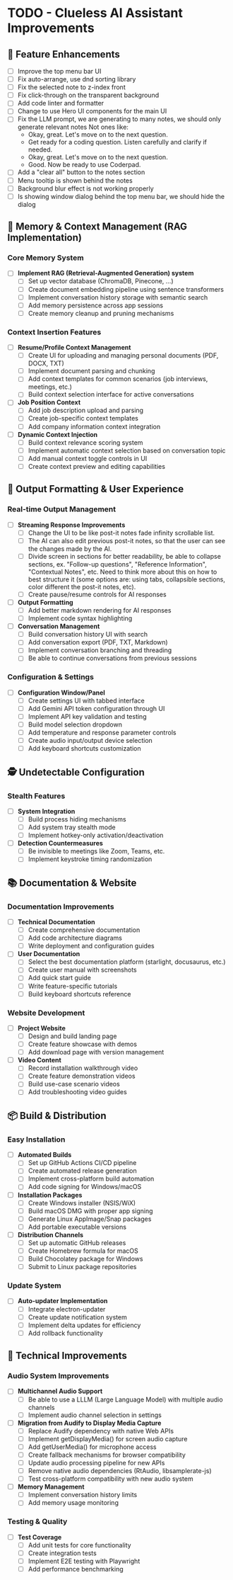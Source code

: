 # TODO - Clueless AI Assistant Improvements

## 🚀 Feature Enhancements

- [ ] Improve the top menu bar UI
- [ ] Fix auto-arrange, use dnd sorting library
- [ ] Fix the selected note to z-index front
- [ ] Fix click-through on the transparent background
- [ ] Add code linter and formatter
- [ ] Change to use Hero UI components for the main UI
- [ ] Fix the LLM prompt, we are generating to many notes, we should only generate relevant notes
  Not ones like: 
  - Okay, great. Let's move on to the next question.
  - Get ready for a coding question. Listen carefully and clarify if needed.
  - Okay, great. Let's move on to the next question.
  - Good. Now be ready to use Coderpad.
- [ ] Add a "clear all" button to the notes section
- [ ] Menu tooltip is shown behind the notes
- [ ] Background blur effect is not working properly
- [ ] Is showing window dialog behind the top menu bar, we should hide the dialog

## 🧠 Memory & Context Management (RAG Implementation)

### Core Memory System
- [ ] **Implement RAG (Retrieval-Augmented Generation) system**
  - [ ] Set up vector database (ChromaDB, Pinecone, ...)
  - [ ] Create document embedding pipeline using sentence transformers
  - [ ] Implement conversation history storage with semantic search
  - [ ] Add memory persistence across app sessions
  - [ ] Create memory cleanup and pruning mechanisms

### Context Insertion Features
- [ ] **Resume/Profile Context Management**
  - [ ] Create UI for uploading and managing personal documents (PDF, DOCX, TXT)
  - [ ] Implement document parsing and chunking
  - [ ] Add context templates for common scenarios (job interviews, meetings, etc.)
  - [ ] Build context selection interface for active conversations

- [ ] **Job Position Context**
  - [ ] Add job description upload and parsing
  - [ ] Create job-specific context templates
  - [ ] Add company information context integration

- [ ] **Dynamic Context Injection**
  - [ ] Build context relevance scoring system
  - [ ] Implement automatic context selection based on conversation topic
  - [ ] Add manual context toggle controls in UI
  - [ ] Create context preview and editing capabilities

## 🎨 Output Formatting & User Experience

### Real-time Output Management
- [ ] **Streaming Response Improvements**
  - [ ] Change the UI to be like post-it notes fade infinity scrollable list.
  - [ ] The AI can also edit previous post-it notes, so that the user can see the changes made by the AI.
  - [ ] Divide screen in sections for better readability, be able to collapse sections, ex. "Follow-up questions", "Reference Information", "Contextual Notes", etc. Need to think more about this on how to best structure it (some options are: using tabs, collapsible sections, color different the post-it notes, etc).
  - [ ] Create pause/resume controls for AI responses

- [ ] **Output Formatting**
  - [ ] Add better markdown rendering for AI responses
  - [ ] Implement code syntax highlighting

- [ ] **Conversation Management**
  - [ ] Build conversation history UI with search
  - [ ] Add conversation export (PDF, TXT, Markdown)
  - [ ] Implement conversation branching and threading
  - [ ] Be able to continue conversations from previous sessions

### Configuration & Settings
- [ ] **Configuration Window/Panel**
  - [ ] Create settings UI with tabbed interface
  - [ ] Add Gemini API token configuration through UI
  - [ ] Implement API key validation and testing
  - [ ] Build model selection dropdown
  - [ ] Add temperature and response parameter controls
  - [ ] Create audio input/output device selection
  - [ ] Add keyboard shortcuts customization

## 🕵️ Undetectable Configuration

### Stealth Features
- [ ] **System Integration**
  - [ ] Build process hiding mechanisms
  - [ ] Add system tray stealth mode
  - [ ] Implement hotkey-only activation/deactivation
  
- [ ] **Detection Countermeasures**
  - [ ] Be invisible to meetings like Zoom, Teams, etc.
  - [ ] Implement keystroke timing randomization

## 📚 Documentation & Website

### Documentation Improvements
- [ ] **Technical Documentation**
  - [ ] Create comprehensive documentation
  - [ ] Add code architecture diagrams
  - [ ] Write deployment and configuration guides

- [ ] **User Documentation**
    - [ ] Select the best documentation platform (starlight, docusaurus, etc.)
  - [ ] Create user manual with screenshots
  - [ ] Add quick start guide
  - [ ] Write feature-specific tutorials
  - [ ] Build keyboard shortcuts reference

### Website Development
- [ ] **Project Website**
  - [ ] Design and build landing page
  - [ ] Create feature showcase with demos
  - [ ] Add download page with version management

- [ ] **Video Content**
  - [ ] Record installation walkthrough video
  - [ ] Create feature demonstration videos
  - [ ] Build use-case scenario videos
  - [ ] Add troubleshooting video guides

## 📦 Build & Distribution

### Easy Installation
- [ ] **Automated Builds**
  - [ ] Set up GitHub Actions CI/CD pipeline
  - [ ] Create automated release generation
  - [ ] Implement cross-platform build automation
  - [ ] Add code signing for Windows/macOS

- [ ] **Installation Packages**
  - [ ] Create Windows installer (NSIS/WiX)
  - [ ] Build macOS DMG with proper app signing
  - [ ] Generate Linux AppImage/Snap packages
  - [ ] Add portable executable versions

- [ ] **Distribution Channels**
  - [ ] Set up automatic GitHub releases
  - [ ] Create Homebrew formula for macOS
  - [ ] Build Chocolatey package for Windows
  - [ ] Submit to Linux package repositories

### Update System
- [ ] **Auto-updater Implementation**
  - [ ] Integrate electron-updater
  - [ ] Create update notification system
  - [ ] Implement delta updates for efficiency
  - [ ] Add rollback functionality

## 🔧 Technical Improvements

### Audio System Improvements
- [ ] **Multichannel Audio Support**
  - [ ] Be able to use a LLLM (Large Language Model) with multiple audio channels
  - [ ] Implement audio channel selection in settings

- [ ] **Migration from Audify to Display Media Capture**
  - [ ] Replace Audify dependency with native Web APIs
  - [ ] Implement getDisplayMedia() for screen audio capture
  - [ ] Add getUserMedia() for microphone access
  - [ ] Create fallback mechanisms for browser compatibility
  - [ ] Update audio processing pipeline for new APIs
  - [ ] Remove native audio dependencies (RtAudio, libsamplerate-js)
  - [ ] Test cross-platform compatibility with new audio system

- [ ] **Memory Management**
  - [ ] Implement conversation history limits
  - [ ] Add memory usage monitoring

### Testing & Quality
- [ ] **Test Coverage**
  - [ ] Add unit tests for core functionality
  - [ ] Create integration tests
  - [ ] Implement E2E testing with Playwright
  - [ ] Add performance benchmarking
